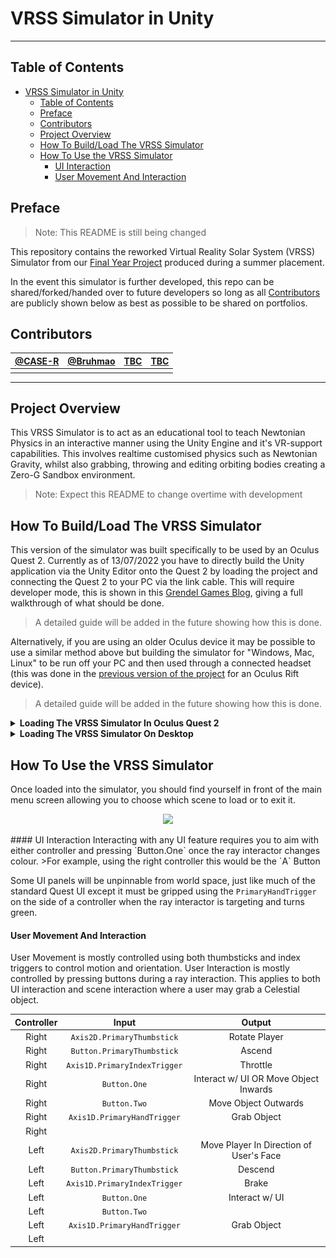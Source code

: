 # VRSS Simulator in Unity
***
## Table of Contents
- [VRSS Simulator in Unity](#vrss-simulator-in-unity)
  - [Table of Contents](#table-of-contents)
  - [Preface](#preface)
  - [Contributors](#contributors)
  - [Project Overview](#project-overview)
  - [How To Build/Load The VRSS Simulator](#how-to-buildload-the-vrss-simulator)
  - [How To Use the VRSS Simulator](#how-to-use-the-vrss-simulator)
      - [UI Interaction](#ui-interaction)
      - [User Movement And Interaction](#user-movement-and-interaction)
  
## Preface
> Note: This README is still being changed

This repository contains the reworked Virtual Reality Solar System (VRSS) Simulator from our [Final Year Project](https://github.com/CASE-R/VR-SolarSystem-UNITY) produced during a summer placement.

In the event this simulator is further developed, this repo can be shared/forked/handed over to future developers so long as all [Contributors](##Contributors) are publicly shown below as best as possible to be shared on portfolios.

## Contributors
| [@CASE-R](https://github.com/CASE-R) | [@Bruhmao](https://github.com/Bruhmao) |  [TBC]()  |  [TBC]()  |
|--------------------------------------|----------------------------------------|---|---|
|                                      |                                        |   |   |

***
## Project Overview
This VRSS Simulator is to act as an educational tool to teach Newtonian Physics in an interactive manner using the Unity Engine and it's VR-support capabilities. This involves realtime customised physics such as Newtonian Gravity, whilst also grabbing, throwing and editing orbiting bodies creating a Zero-G Sandbox environment.

> Note: Expect this README to change overtime with development

## How To Build/Load The VRSS Simulator
This version of the simulator was built specifically to be used by an Oculus Quest 2. Currently as of 13/07/2022 you have to directly build the Unity application via the Unity Editor onto the Quest 2 by loading the project and connecting the Quest 2 to your PC via the link cable. This will require developer mode, this is shown in this [Grendel Games Blog](https://grendelgames.com/setting-up-your-oculus-within-unity-to-develop-vr-applications/), giving a full walkthrough of what should be done.
> A detailed guide will be added in the future showing how this is done.

Alternatively, if you are using an older Oculus device it may be possible to use a similar method above but building the simulator for "Windows, Mac, Linux" to be run off your PC and then used through a connected headset (this was done in the [previous version of the project](https://github.com/CASE-R/VR-SolarSystem-UNITY) for an Oculus Rift device).
> A detailed guide will be added in the future showing how this is done.

<details>
    <summary><b>Loading The VRSS Simulator In Oculus Quest 2</b></summary>
    <p>
    To load up the simulator within the Quest 2 during testing, you have to first make sure your Quest device is in developer mode and set up appropriately as hinted at above.
    Doing this will allow your `.apk` file to be launched from the App Library from the Quest Home Screen.
    <blockquote> Be sure to look at "Unkown Sources" to launch the simulator as shown below. </blockquote>
    <p>
    <p href="url" align="center">
        <img src="./Images/AppLibraryViewExample.jpeg" alt="Screenshot showing example of loading the simulator from 'Unknown Sources' in the App Library" width="512" >
    </p>
</details>

<details>
    <summary><b>Loading The VRSS Simulator On Desktop</b></summary>
    <p>
    Assuming you have built the simulator as a desktop app from the Unity Engine, once your Quest 2 is connected with the Oculus App open <b>and Unknown Sources are enabled</b> via <code>Settings > General > Unkown Sources</code> the executable file from the <code>Build(s)</code> folder can be run simply as that.
    Startup of the simulator should instantly recognise active VR input from your headset.
    </p>
</details>

## How To Use the VRSS Simulator
Once loaded into the simulator, you should find yourself in front of the main menu screen allowing you to choose which scene to load or to exit it.
<p href="https://scontent-lcy1-1.xx.fbcdn.net/v/t39.2365-6/64700495_622041714964602_2286289187051143168_n.png?_nc_cat=106&ccb=1-7&_nc_sid=ad8a9d&_nc_ohc=qEwcQTc70IUAX-3c76g&_nc_ht=scontent-lcy1-1.xx&oh=00_AT_Wrw5V7Fqq3cKytDUH6PoIzEwb7PoNFkOyrBuGK3RlPQ&oe=62D6C8A5" align="center">
    <img src="https://scontent-lcy1-1.xx.fbcdn.net/v/t39.2365-6/64700495_622041714964602_2286289187051143168_n.png?_nc_cat=106&ccb=1-7&_nc_sid=ad8a9d&_nc_ohc=qEwcQTc70IUAX-3c76g&_nc_ht=scontent-lcy1-1.xx&oh=00_AT_Wrw5V7Fqq3cKytDUH6PoIzEwb7PoNFkOyrBuGK3RlPQ&oe=62D6C8A5" width="512">
</p>
#### UI Interaction
Interacting with any UI feature requires you to aim with either controller and pressing `Button.One` once the ray interactor changes colour.
>For example, using the right controller this would be the `A` Button

Some UI panels will be unpinnable from world space, just like much of the standard Quest UI except it must be gripped using the `PrimaryHandTrigger` on the side of a controller when the ray interactor is targeting and turns green.

#### User Movement And Interaction
User Movement is mostly controlled using both thumbsticks and index triggers to control motion and orientation.
User Interaction is mostly controlled by pressing buttons during a ray interaction. This applies to both UI interaction and scene interaction where a user may grab a Celestial object.

|Controller|Input|Output|
|:--:|:--:|:--:|
|Right|`Axis2D.PrimaryThumbstick`|Rotate Player|
|Right|`Button.PrimaryThumbstick`|Ascend|
|Right|`Axis1D.PrimaryIndexTrigger`|Throttle|
|Right|`Button.One`|Interact w/ UI OR Move Object Inwards   |
|Right|`Button.Two`|Move Object Outwards|
|Right|`Axis1D.PrimaryHandTrigger`|Grab Object|
|Right|   |   |
|Left|`Axis2D.PrimaryThumbstick`|Move Player In Direction of User's Face|
|Left|`Button.PrimaryThumbstick`|Descend|
|Left|`Axis1D.PrimaryIndexTrigger`|Brake|
|Left|`Button.One`|Interact w/ UI|
|Left|`Button.Two`| |
|Left|`Axis1D.PrimaryHandTrigger`|Grab Object|
|Left|   |   |

